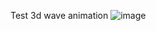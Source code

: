 Test 3d wave animation 
![image](https://github.com/guillermodulce/3d_wave_animation/assets/93414316/a095afc8-57d5-4f6a-8959-feba76b0900e)

